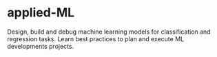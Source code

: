 # applied-ML
Design, build and debug machine learning models for classification and regression tasks. Learn best practices to plan and execute ML developments projects.

